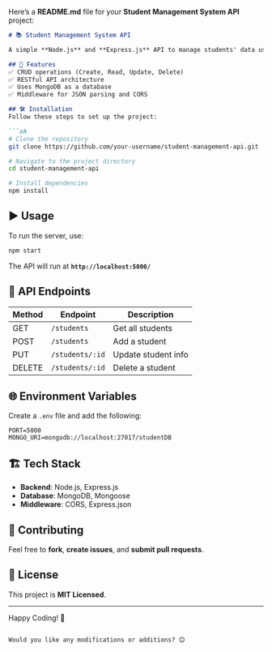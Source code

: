 Here’s a **README.md** file for your **Student Management System API** project:  

```md
# 📚 Student Management System API

A simple **Node.js** and **Express.js** API to manage students' data using **MongoDB**.

## 🚀 Features
✅ CRUD operations (Create, Read, Update, Delete)  
✅ RESTful API architecture  
✅ Uses MongoDB as a database  
✅ Middleware for JSON parsing and CORS  

## 🛠 Installation
Follow these steps to set up the project:

```sh
# Clone the repository
git clone https://github.com/your-username/student-management-api.git

# Navigate to the project directory
cd student-management-api

# Install dependencies
npm install
```

## ▶️ Usage
To run the server, use:

```sh
npm start
```
The API will run at **`http://localhost:5000/`**

## 📌 API Endpoints

| Method | Endpoint         | Description          |
|--------|-----------------|----------------------|
| GET    | `/students`      | Get all students    |
| POST   | `/students`      | Add a student       |
| PUT    | `/students/:id`  | Update student info |
| DELETE | `/students/:id`  | Delete a student    |

## 🌐 Environment Variables
Create a `.env` file and add the following:
```env
PORT=5000
MONGO_URI=mongodb://localhost:27017/studentDB
```

## 🏗 Tech Stack
- **Backend**: Node.js, Express.js  
- **Database**: MongoDB, Mongoose  
- **Middleware**: CORS, Express.json  

## 🤝 Contributing
Feel free to **fork**, **create issues**, and **submit pull requests**.

## 📜 License
This project is **MIT Licensed**.

---
Happy Coding! 🚀
```

Would you like any modifications or additions? 😊
